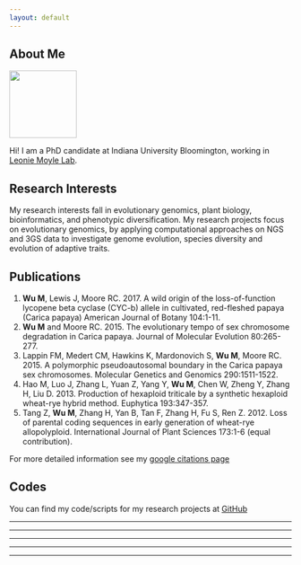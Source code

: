 ```yaml
---
layout: default
---
```


## About Me

<img class="profile-picture" src="myself.pdf" width="120" height="120">

Hi! I am a PhD candidate at Indiana University Bloomington, working in [Leonie Moyle Lab](http://www.indiana.edu/~moylelab).


## Research Interests
My research interests fall in evolutionary genomics, plant biology, bioinformatics, and phenotypic diversification.
My research projects focus on evolutionary genomics, by applying computational approaches on NGS and 3GS data to investigate genome evolution, species diversity and evolution of adaptive traits.


## Publications
1. **Wu M**, Lewis J, Moore RC. 2017. A wild origin of the loss-of-function lycopene beta cyclase (CYC-b) allele in cultivated, red-fleshed papaya (Carica papaya) American Journal of Botany 104:1-11. 	 		
2. **Wu M** and Moore RC. 2015. The evolutionary tempo of sex chromosome degradation in Carica papaya. Journal of Molecular Evolution 80:265-277.	
3. Lappin FM, Medert CM, Hawkins K, Mardonovich S, **Wu M**, Moore RC. 2015. A polymorphic pseudoautosomal boundary in the Carica papaya sex chromosomes. Molecular Genetics and Genomics 290:1511-1522.	
4. Hao M, Luo J, Zhang L, Yuan Z, Yang Y, **Wu M**, Chen W, Zheng Y, Zhang H, Liu D. 2013. Production of hexaploid triticale by a synthetic hexaploid wheat-rye hybrid method. Euphytica 193:347-357.	
5. Tang Z, **Wu M**, Zhang H, Yan B, Tan F, Zhang H, Fu S, Ren Z. 2012. Loss of parental coding sequences in early generation of wheat-rye allopolyploid. International Journal of Plant Sciences 173:1-6 (equal contribution).

For more detailed information see my [google citations page](https://scholar.google.com/citations?user=xbBN51gAAAAJ&hl=en)


## Codes
You can find my code/scripts for my research projects at [GitHub](https://github.com/wum5)
* * *

***

*****

- - -

---------------------------------------
